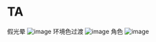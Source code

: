 # TA
假光晕
![image](https://github.com/whisperlin/TA/blob/master/pic/sun.png)
环境色过渡
![image](https://github.com/whisperlin/TA/blob/master/pic/env.jpg)
角色
![image](https://github.com/whisperlin/TA/blob/master/pic/role.png)
